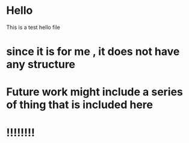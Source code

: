 # Hello

This is a test hello file 

# since it is for me , it does not have any structure 
# Future work might include a series of thing that is included here
# !!!!!!!!
